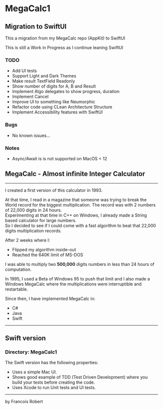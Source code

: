 # MegaCalc1

## Migration to SwiftUI
This a migration from my MegaCalc repo (AppKit) to SwiftUI

This is still a Work in Progress as I continue leaning SwiftUI

### TODO
- Add UI tests
- Support Light and Dark Themes
- Make result TextField Readonly
- Show number of digits for A, B and Result
- Implement Algo delegates to show progress, duration
- Implement Cancel
- Improve UI to something like Neumorphic
- Refactor code using CLean Architecture Structure
- Implement Accessibility features with SwiftUI

### Bugs
- No known issues...

### Notes
- Async/Await is is not supported on MacOS < 12


## MegaCalc - Almost infinite Integer Calculator
---
I created a first version of this calculator in 1993.  

At that time, I read in a magazine that someone was trying to break the World record for the biggest multiplication. The record was with 2 numbers of 22,000 digits in 24 hours.  
Experimenting at that time in C++ on Windows, I already made a String based calculator for large numbers.  
So I decided to see if I could come with a fast algorithm to beat that 22,000 digits multiplication records.

After 2 weeks where I:
- Flipped my algorithm inside-out
- Reached the 640K limit of MS-DOS

I was able to multiply two **500,000** digits numbers in less than 24 hours of computation.

In 1995, I used a Beta of Windows 95 to push that limit and I also made a Windows MegaCalc where the multiplications were interruptible and restartable.

Since then, I have implemented MegaCalc in:
- C#
- Java
- Swift

---
## Swift version
### Directory: MegaCalc1
The Swift version has the following properties:
- Uses a simple Mac UI.
- Shows good example of TDD (Test Driven Development) where you build your tests before creating the code.
- Uses Xcode to run Unit tests and UI tests.

---
by Francois Robert 


